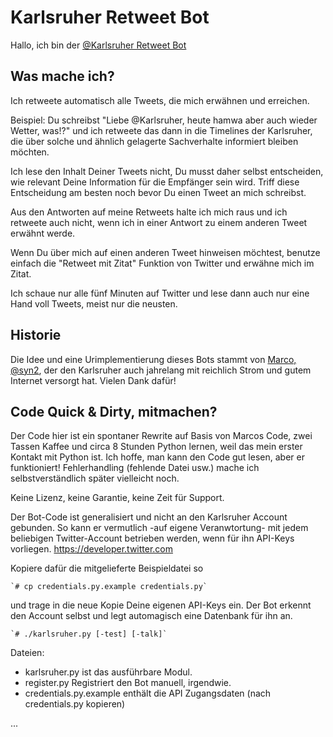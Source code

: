 # Karlsruher Retweet Bot

Hallo, ich bin der [\@Karlsruher Retweet Bot](https://twitter.com/Karlsruher "Karlsruher RT Bot")

## Was mache ich?
Ich retweete automatisch alle Tweets, die mich erwähnen und erreichen.


Beispiel: Du schreibst "Liebe \@Karlsruher, heute hamwa aber auch wieder Wetter, was!?" und ich retweete das dann in die Timelines der Karlsruher, die über solche und ähnlich gelagerte Sachverhalte informiert bleiben möchten.

Ich lese den Inhalt Deiner Tweets nicht, Du musst daher selbst entscheiden, wie relevant Deine Information für die Empfänger sein wird. Triff diese Entscheidung am besten noch bevor Du einen Tweet an mich schreibst.

Aus den Antworten auf meine Retweets halte ich mich raus und ich retweete auch nicht, wenn ich in einer Antwort zu einem anderen Tweet erwähnt werde.

Wenn Du über mich auf einen anderen Tweet hinweisen möchtest, benutze einfach die "Retweet mit Zitat" Funktion von Twitter und erwähne mich im Zitat.

Ich schaue nur alle fünf Minuten auf Twitter und lese dann auch nur eine Hand voll Tweets, meist nur die neusten.


## Historie
Die Idee und eine Urimplementierung dieses Bots stammt von [Marco, \@syn2](https://twitter.com/syn2), der den Karlsruher auch jahrelang mit reichlich Strom und gutem Internet versorgt hat. Vielen Dank dafür!

## Code Quick & Dirty, mitmachen?

Der Code hier ist ein spontaner Rewrite auf Basis von Marcos Code, zwei Tassen Kaffee und circa 8 Stunden Python lernen, weil das mein erster Kontakt mit Python ist. Ich hoffe, man kann den Code gut lesen, aber er funktioniert! Fehlerhandling (fehlende Datei usw.) mache ich selbstverständlich später vielleicht noch.

Keine Lizenz, keine Garantie, keine Zeit für Support.

Der Bot-Code ist generalisiert und nicht an den Karlsruher Account gebunden. So kann er vermutlich -auf eigene Veranwtortung- mit jedem beliebigen Twitter-Account betrieben werden, wenn für ihn API-Keys vorliegen. https://developer.twitter.com

Kopiere dafür die mitgelieferte Beispieldatei so

	`# cp credentials.py.example credentials.py`

und trage in die neue Kopie Deine eigenen API-Keys ein.
Der Bot erkennt den Account selbst und legt automagisch eine Datenbank für ihn an.


	`# ./karlsruher.py [-test] [-talk]`


Dateien:
* karlsruher.py ist das ausführbare Modul.
* register.py Registriert den Bot manuell, irgendwie.
* credentials.py.example enthält die API Zugangsdaten (nach credentials.py kopieren)

...

